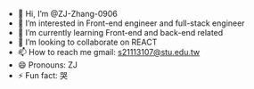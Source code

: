 - 👋 Hi, I’m @ZJ-Zhang-0906
- 👀 I’m interested in Front-end engineer and full-stack engineer
- 🌱 I’m currently learning Front-end and back-end related
- 💞️ I’m looking to collaborate on REACT
- 📫 How to reach me gmail: s21113107@stu.edu.tw
- 😄 Pronouns: ZJ
- ⚡ Fun fact: 哭

<!---
ZJ-Zhang-0906/ZJ-Zhang-0906 is a ✨ special ✨ repository because its `README.md` (this file) appears on your GitHub profile.
You can click the Preview link to take a look at your changes.
--->

